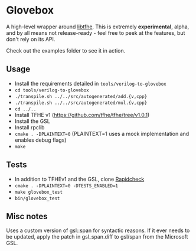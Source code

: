 Glovebox
=========

A high-level wrapper around [libtfhe](https://github.com/tfhe/tfhe/). This is extremely **experimental**, alpha, and by all means not release-ready - feel free to peek at the features, but don't rely on its API.

Check out the examples folder to see it in action.

## Usage

 * Install the requirements detailed in `tools/verilog-to-glovebox`
 * `cd tools/verilog-to-glovebox`
 * `./transpile.sh ../../src/autogenerated/add.{v,cpp}`
 * `./transpile.sh ../../src/autogenerated/mul.{v,cpp}`
 * `cd ../..`
 * Install TFHE v1 (https://github.com/tfhe/tfhe/tree/v1.0.1)
 * Install the GSL
 * Install rpclib
 * `cmake . -DPLAINTEXT=0` (PLAINTEXT=1 uses a mock implementation and enables debug flags)
 * `make`

## Tests

 * In addition to TFHEv1 and the GSL, clone [Rapidcheck](https://github.com/emil-e/rapidcheck/)
 * `cmake . -DPLAINTEXT=0 -DTESTS_ENABLED=1`
 * `make glovebox_test`
 * `bin/glovebox_test`

## Misc notes

Uses a custom version of gsl::span for syntactic reasons. If it ever needs to be updated, apply the patch in gsl_span.diff to gsl/span from the Microsoft GSL.